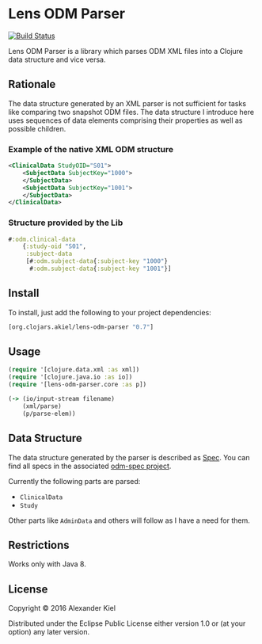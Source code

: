 # Lens ODM Parser

[![Build Status](https://travis-ci.org/alexanderkiel/lens-odm-parser.svg?branch=master)](https://travis-ci.org/alexanderkiel/lens-odm-parser)

Lens ODM Parser is a library which parses ODM XML files into a Clojure data structure and vice versa.

## Rationale

The data structure generated by an XML parser is not sufficient for tasks like comparing two snapshot ODM files. The data structure I introduce here uses sequences of data elements comprising their properties as well as possible children.

### Example of the native XML ODM structure

```xml
<ClinicalData StudyOID="S01">
    <SubjectData SubjectKey="1000">
    </SubjectData>
    <SubjectData SubjectKey="1001">
    </SubjectData>
</ClinicalData>
```

### Structure provided by the Lib

```clojure
#:odm.clinical-data
    {:study-oid "S01",
     :subject-data
     [#:odm.subject-data{:subject-key "1000"}
      #:odm.subject-data{:subject-key "1001"}]
```

## Install

To install, just add the following to your project dependencies:

```clojure
[org.clojars.akiel/lens-odm-parser "0.7"]
```

## Usage

```clojure
(require '[clojure.data.xml :as xml])
(require '[clojure.java.io :as io])
(require '[lens-odm-parser.core :as p])

(-> (io/input-stream filename)
    (xml/parse)
    (p/parse-elem))
```

## Data Structure

The data structure generated by the parser is described as [Spec][1]. You can find all specs in the associated [odm-spec project][2].

Currently the following parts are parsed:
* `ClinicalData`
* `Study`

Other parts like `AdminData` and others will follow as I have a need
for them.

## Restrictions

Works only with Java 8.

## License

Copyright © 2016 Alexander Kiel

Distributed under the Eclipse Public License either version 1.0 or (at
your option) any later version.

[1]: <http://clojure.org/about/spec>
[2]: <https://github.com/alexanderkiel/odm-spec>
